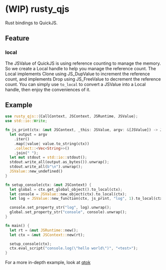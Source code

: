 # (WIP) rusty_qjs

Rust bindings to QuickJS.

## Feature

### local

The JSValue of QuickJS is using reference counting to manage the memory. So we
create a Local handle to help you manage the reference count. The Local
implements Clone using JS_DupValue to increment the reference count, and
implements Drop using JS_FreeValue to decrement the reference count. You can
simply use `to_local` to convert a JSValue into a Local handle, then enjoy the
conveniences of it.

## Example

```rust
use rusty_qjs::{CallContext, JSContext, JSRuntime, JSValue};
use std::io::Write;

fn js_print(ctx: &mut JSContext, _this: JSValue, argv: &[JSValue]) -> JSValue {
  let output = argv
    .iter()
    .map(|value| value.to_string(ctx))
    .collect::<Vec<String>>()
    .join(" ");
  let mut stdout = std::io::stdout();
  stdout.write_all(output.as_bytes()).unwrap();
  stdout.write_all(b"\n").unwrap();
  JSValue::new_undefined()
}

fn setup_console(ctx: &mut JSContext) {
  let global = ctx.get_global_object().to_local(ctx);
  let console = JSValue::new_object(ctx).to_local(ctx);
  let log = JSValue::new_function(ctx, js_print, "log", 1).to_local(ctx);

  console.set_property_str("log", log).unwrap();
  global.set_property_str("console", console).unwrap();
}

fn main() {
  let rt = &mut JSRuntime::new();
  let ctx = &mut JSContext::new(rt);

  setup_console(ctx);
  ctx.eval_script("console.log(\"hello world\")", "<test>");
}
```

For a more in-depth example, look at [qtok](https://github.com/ahabhgk/rusty_qjs/tree/main/qtok)
